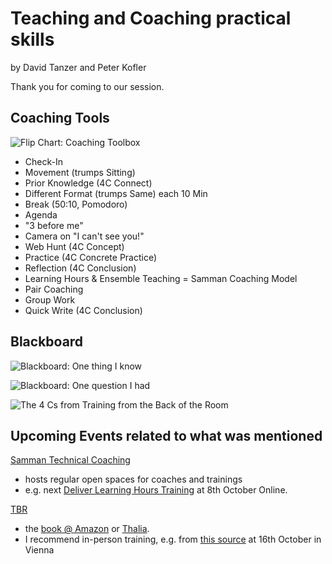 # Teaching and Coaching practical skills

by David Tanzer and Peter Kofler

Thank you for coming to our session.

## Coaching Tools

![Flip Chart: Coaching Toolbox](./Coaching_Tools.jpg)

- Check-In
- Movement (trumps Sitting)
- Prior Knowledge (4C Connect)
- Different Format (trumps Same) each 10 Min
- Break (50:10, Pomodoro)
- Agenda
- "3 before me"
- Camera on "I can't see you!"
- Web Hunt (4C Concept)
- Practice (4C Concrete Practice)
- Reflection (4C Conclusion)
- Learning Hours & Ensemble Teaching = Samman Coaching Model
- Pair Coaching
- Group Work
- Quick Write (4C Conclusion)

## Blackboard

![Blackboard: One thing I know](./What_I_know.jpg)

![Blackboard: One question I had](./Question_I_have.jpg)

![The 4 Cs from Training from the Back of the Room](./4Cs.jpg)

## Upcoming Events related to what was mentioned

[Samman Technical Coaching](https://sammancoaching.org/)

- hosts regular open spaces for coaches and trainings
- e.g. next [Deliver Learning Hours Training](https://sammancoaching.org/training/deliver_learning_hours.html) at 8th October Online.

[TBR](https://bowperson.com/)

- the [book @ Amazon](https://www.amazon.de/Training-Back-Room-Trainings-schaffen/dp/3864908086) or [Thalia](https://www.thalia.at/shop/home/artikeldetails/A1059632736).
- I recommend in-person training, e.g. from [this source](https://agileexperts.at/trainings/training-from-the-back-of-the-room-wien/) at 16th October in Vienna
